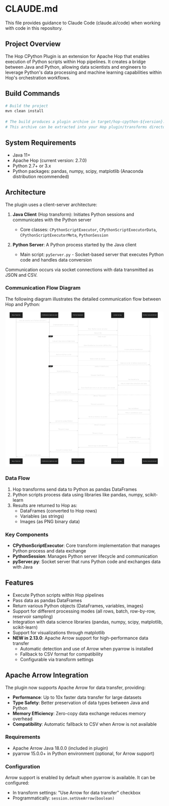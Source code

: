 # CLAUDE.md

This file provides guidance to Claude Code (claude.ai/code) when working with code in this repository.

## Project Overview

The Hop CPython Plugin is an extension for Apache Hop that enables execution of Python scripts within Hop pipelines. It creates a bridge between Java and Python, allowing data scientists and engineers to leverage Python's data processing and machine learning capabilities within Hop's orchestration workflows.

## Build Commands

```bash
# Build the project
mvn clean install

# The build produces a plugin archive in target/hop-cpython-${version}.zip
# This archive can be extracted into your Hop plugin/transforms directory
```

## System Requirements

- Java 11+
- Apache Hop (current version: 2.7.0)
- Python 2.7+ or 3.x
- Python packages: pandas, numpy, scipy, matplotlib (Anaconda distribution recommended)

## Architecture

The plugin uses a client-server architecture:

1. **Java Client** (Hop transform): Initiates Python sessions and communicates with the Python server
   - Core classes: `CPythonScriptExecutor`, `CPythonScriptExecutorData`, `CPythonScriptExecutorMeta`, `PythonSession`
   
2. **Python Server**: A Python process started by the Java client
   - Main script: `pyServer.py` - Socket-based server that executes Python code and handles data conversion

Communication occurs via socket connections with data transmitted as JSON and CSV.

### Communication Flow Diagram

The following diagram illustrates the detailed communication flow between Hop and Python:

![Hop CPython Communication Flow](cpython-diagram.png)

### Data Flow

1. Hop transforms send data to Python as pandas DataFrames
2. Python scripts process data using libraries like pandas, numpy, scikit-learn
3. Results are returned to Hop as:
   - DataFrames (converted to Hop rows)
   - Variables (as strings)
   - Images (as PNG binary data)

### Key Components

- **CPythonScriptExecutor**: Core transform implementation that manages Python process and data exchange
- **PythonSession**: Manages Python server lifecycle and communication
- **pyServer.py**: Socket server that runs Python code and exchanges data with Java

## Features

- Execute Python scripts within Hop pipelines
- Pass data as pandas DataFrames
- Return various Python objects (DataFrames, variables, images)
- Support for different processing modes (all rows, batch, row-by-row, reservoir sampling)
- Integration with data science libraries (pandas, numpy, scipy, matplotlib, scikit-learn)
- Support for visualizations through matplotlib
- **NEW in 2.13.0**: Apache Arrow support for high-performance data transfer
  - Automatic detection and use of Arrow when pyarrow is installed
  - Fallback to CSV format for compatibility
  - Configurable via transform settings

## Apache Arrow Integration

The plugin now supports Apache Arrow for data transfer, providing:
- **Performance**: Up to 10x faster data transfer for large datasets
- **Type Safety**: Better preservation of data types between Java and Python
- **Memory Efficiency**: Zero-copy data exchange reduces memory overhead
- **Compatibility**: Automatic fallback to CSV when Arrow is not available

### Requirements
- Apache Arrow Java 18.0.0 (included in plugin)
- pyarrow 15.0.0+ in Python environment (optional, for Arrow support)

### Configuration
Arrow support is enabled by default when pyarrow is available. It can be configured:
- In transform settings: "Use Arrow for data transfer" checkbox
- Programmatically: `session.setUseArrow(boolean)`